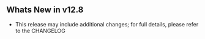 Whats New in v12.8
--------------------------
- This release may include additional changes; for full details, please refer to the CHANGELOG
